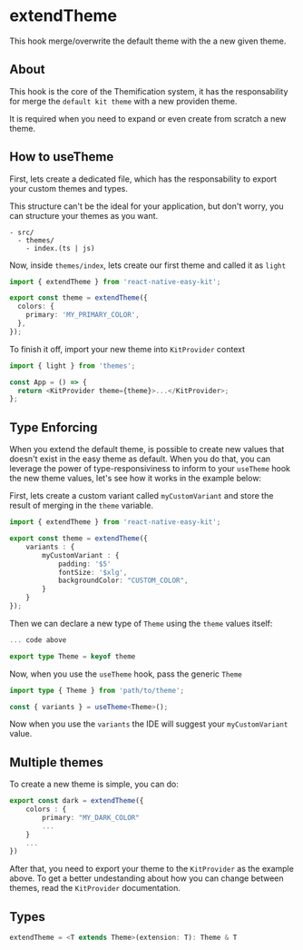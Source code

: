 # extendTheme

This hook merge/overwrite the default theme with the a new given theme.

## About

This hook is the core of the Themification system, it has the responsability for merge the `default kit theme` with a new providen theme.

It is required when you need to expand or even create from scratch a new theme.

## How to useTheme

First, lets create a dedicated file, which has the responsability to export your custom themes and types.

This structure can't be the ideal for your application, but don't worry, you can structure your themes as you want.

```
- src/
  - themes/
    - index.(ts | js)
```

Now, inside `themes/index`, lets create our first theme and called it as `light`

```ts
import { extendTheme } from 'react-native-easy-kit';

export const theme = extendTheme({
  colors: {
    primary: 'MY_PRIMARY_COLOR',
  },
});
```

To finish it off, import your new theme into `KitProvider` context

```ts
import { light } from 'themes';

const App = () => {
  return <KitProvider theme={theme}>...</KitProvider>;
};
```

## Type Enforcing

When you extend the default theme, is possible to create new values that doesn't exist in the easy theme as default. When you do that, you can leverage the power of type-responsiviness to inform to your `useTheme` hook the new theme values, let's see how it works in the example below:

First, lets create a custom variant called `myCustomVariant` and store the result of merging in the `theme` variable.

```ts
import { extendTheme } from 'react-native-easy-kit';

export const theme = extendTheme({
    variants : {
        myCustomVariant : {
            padding: '$5'
            fontSize: '$xlg',
            backgroundColor: "CUSTOM_COLOR",
        }
    }
});
```

Then we can declare a new type of `Theme` using the `theme` values itself:

```ts
... code above

export type Theme = keyof theme
```

Now, when you use the `useTheme` hook, pass the generic `Theme`

```ts
import type { Theme } from 'path/to/theme';

const { variants } = useTheme<Theme>();
```

Now when you use the `variants` the IDE will suggest your `myCustomVariant` value.

## Multiple themes

To create a new theme is simple, you can do:

```ts
export const dark = extendTheme({
    colors : {
        primary: "MY_DARK_COLOR"
        ...
    }
    ...
})
```

After that, you need to export your theme to the `KitProvider` as the example above. To get a better undestanding about how you can change between themes, read the `KitProvider` documentation.

## Types

```ts
extendTheme = <T extends Theme>(extension: T): Theme & T
```
